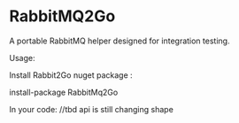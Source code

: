 # RabbitMQ2Go

A portable RabbitMQ helper designed for integration testing.

Usage:

Install Rabbit2Go nuget package :

install-package RabbitMq2Go

In your code:
//tbd api is still changing shape
